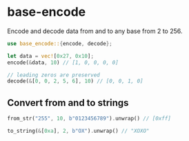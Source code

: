 # base-encode

Encode and decode data from and to any base from 2 to 256.

```rust
use base_encode::{encode, decode};

let data = vec![0x27, 0x10];
encode(&data, 10) // [1, 0, 0, 0, 0]

// leading zeros are preserved
decode(&[0, 0, 2, 5, 6], 10) // [0, 0, 1, 0]
```

## Convert from and to strings

```rust
from_str("255", 10, b"0123456789").unwrap() // [0xff]

to_string(&[0xa], 2, b"OX").unwrap() // "XOXO"
```

